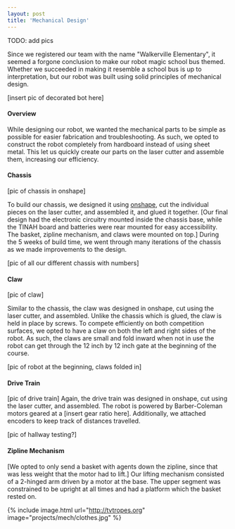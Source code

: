 ```yaml
---
layout: post
title: 'Mechanical Design'
---
```

TODO: add pics

Since we registered our team with the name "Walkerville Elementary", it seemed a forgone conclusion to make our robot magic school bus themed. Whether we succeeded in making it resemble a school bus is up to interpretation, but our robot was built using solid principles of mechanical design.

[insert pic of decorated bot here]

#### Overview

While designing our robot, we wanted the mechanical parts to be simple as possible for easier fabrication and troubleshooting. As such, we opted to construct the robot completely from hardboard instead of using sheet metal. This let us quickly create our parts on the laser cutter and assemble them, increasing our efficiency.

#### Chassis

[pic of chassis in onshape]

To build our chassis, we designed it using [onshape](https://www.onshape.com/), cut the individual pieces on the laser cutter, and assembled it, and glued it together. [Our final design had the electronic circuitry mounted inside the chassis base, while the TINAH board and batteries were rear mounted for easy accessibility. The basket, zipline mechanism, and claws were mounted on top.]
During the 5 weeks of build time, we went through many iterations of the chassis as we made improvements to the design.

[pic of all our different chassis with numbers]    

#### Claw

[pic of claw]

Similar to the chassis, the claw was designed in onshape, cut using the laser cutter, and assembled. Unlike the chassis which is glued, the claw is held in place by screws. To compete efficiently on both competition surfaces, we opted to have a claw on both the left and right sides of the robot. As such, the claws are small and fold inward when not in use the robot can get through the 12 inch by 12 inch gate at the beginning of the course.

[pic of robot at the beginning, claws folded in]

#### Drive Train

[pic of drive train]
Again, the drive train was designed in onshape, cut using the laser cutter, and assembled. The robot is powered by Barber-Coleman motors geared at a [insert gear ratio here]. Additionally, we attached encoders to keep track of distances travelled.

[pic of hallway testing?]

#### Zipline Mechanism

[We opted to only send a basket with agents down the zipline, since that was less weight that the motor had to lift.] Our lifting mechanism consisted of a 2-hinged arm driven by a motor at the base. The upper segment was constrained to be upright at all times and had a platform which the basket rested on.  

{% include image.html url="http://tvtropes.org" image="projects/mech/clothes.jpg" %}
